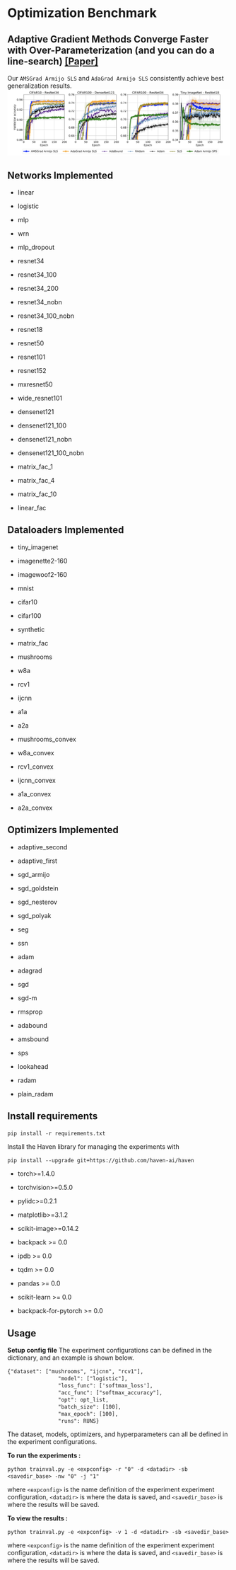 # Optimization Benchmark

## Adaptive Gradient Methods Converge Faster with Over-Parameterization (and you can do a line-search) [[Paper]](https://arxiv.org/abs/2006.06835)

Our `AMSGrad Armijo SLS` and `AdaGrad Armijo SLS`  consistently achieve best generalization results.
![](results/results_sls.png)
## Networks Implemented
* linear

* logistic

* mlp

* wrn

* mlp_dropout

* resnet34

* resnet34_100

* resnet34_200

* resnet34_nobn

* resnet34_100_nobn

* resnet18

* resnet50

* resnet101

* resnet152

* mxresnet50

* wide_resnet101

* densenet121

* densenet121_100

* densenet121_nobn

* densenet121_100_nobn

* matrix_fac_1

* matrix_fac_4

* matrix_fac_10

* linear_fac

## Dataloaders Implemented
* tiny_imagenet

* imagenette2-160

* imagewoof2-160

* mnist

* cifar10

* cifar100

* synthetic

* matrix_fac

* mushrooms

* w8a

* rcv1

* ijcnn

* a1a

* a2a

* mushrooms_convex

* w8a_convex

* rcv1_convex

* ijcnn_convex

* a1a_convex

* a2a_convex

## Optimizers Implemented
* adaptive_second

* adaptive_first

* sgd_armijo

* sgd_goldstein

* sgd_nesterov

* sgd_polyak

* seg

* ssn

* adam

* adagrad

* sgd

* sgd-m

* rmsprop

* adabound

* amsbound

* sps

* lookahead

* radam

* plain_radam

## Install requirements
`pip install -r requirements.txt` 


Install the Haven library for managing the experiments with 

```
pip install --upgrade git+https://github.com/haven-ai/haven
```

* torch>=1.4.0

* torchvision>=0.5.0

* pylidc>=0.2.1

* matplotlib>=3.1.2

* scikit-image>=0.14.2

* backpack >= 0.0

* ipdb >= 0.0

* tqdm >= 0.0

* pandas >= 0.0

* scikit-learn >= 0.0

* backpack-for-pytorch >= 0.0


## Usage

**Setup config file**
The experiment configurations can be defined in the dictionary, and an example is shown below.
```
{"dataset": ["mushrooms", "ijcnn", "rcv1"],
                "model": ["logistic"],
                "loss_func": ['softmax_loss'],
                "acc_func": ["softmax_accuracy"],
                "opt": opt_list,
                "batch_size": [100],
                "max_epoch": [100],
                "runs": RUNS}
```
The dataset, models, optimizers, and hyperparameters can all be defined in the experiment configurations.

**To run the experiments :**

```
python trainval.py -e <expconfig> -r "0" -d <datadir> -sb <savedir_base> -nw "0" -j "1"
```

where `<expconfig>` is the name definition of the experiment experiment configuration, `<datadir>` is where the data is saved, and `<savedir_base>` is where the results will be saved.

**To view the results :**

```
python trainval.py -e <expconfig> -v 1 -d <datadir> -sb <savedir_base>
```

where `<expconfig>` is the name definition of the experiment experiment configuration, `<datadir>` is where the data is saved, and `<savedir_base>` is where the results will be saved.



